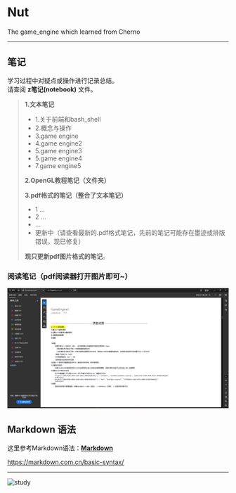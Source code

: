# Nut
The game_engine which learned from Cherno
___

## 笔记
学习过程中对疑点或操作进行记录总结。<br>
请查阅 **z笔记(notebook)** 文件。
> **1.文本笔记**
> - 1.关于前端和bash_shell
> - 2.概念与操作
> - 3.game engine
> - 4.game engine2
> - 5.game engine3
> - 5.game engine4
> - 7.game engine5
>
> **2.OpenGL教程笔记（文件夹）**
>
> **3.pdf格式的笔记（整合了文本笔记）**
> - 1 ...
> - 2 ...
> - ...
> - 更新中（请查看最新的.pdf格式笔记，先前的笔记可能存在墨迹或排版错误，现已修复）
>
> **现只更新pdf图片格式的笔记**。

### 阅读笔记（pdf阅读器打开图片即可~）
![Read Example](z笔记(notebook)/阅读笔记释义图.png)

## Markdown 语法
这里参考Markdown语法：**[Markdown](https://markdown.com.cn/basic-syntax/ "官方文档")**

<https://markdown.com.cn/basic-syntax/>
___


![study](https://www.nicepng.com/png/full/200-2007662_hotsigns-and-decals-study-emoji.png "emoji")